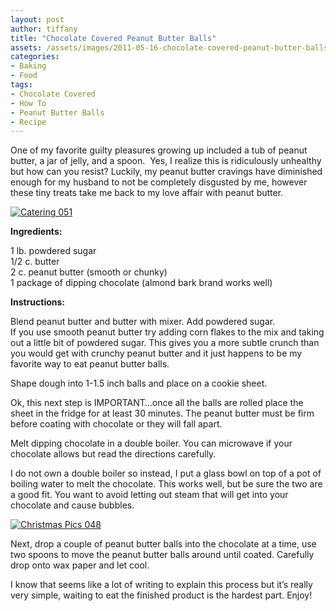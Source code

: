 ```yaml
---
layout: post
author: tiffany
title: "Chocolate Covered Peanut Butter Balls"
assets: /assets/images/2011-05-16-chocolate-covered-peanut-butter-balls/
categories: 
- Baking
- Food
tags: 
- Chocolate Covered
- How To
- Peanut Butter Balls
- Recipe
---
```


One of my favorite guilty pleasures growing up included a tub of peanut butter, a jar of jelly, and a spoon.  Yes, I realize this is ridiculously unhealthy but how can you resist? Luckily, my peanut butter cravings have diminished enough for my husband to not be completely disgusted by me, however these tiny treats take me back to my love affair with peanut butter.

[![](jekyll_uploads/2011/05/Catering-051-575x431.jpg "Catering 051")](http://www.sweetpeonies.com/2011/05/chocolate-covered-peanut-butter-balls/catering-051/)

**Ingredients:**

1 lb. powdered sugar  
1/2 c. butter  
2 c. peanut butter (smooth or chunky)  
1 package of dipping chocolate (almond bark brand works well)

**Instructions:**

Blend peanut butter and butter with mixer. Add powdered sugar.  
If you use smooth peanut butter try adding corn flakes to the mix and taking out a little bit of powdered sugar. This gives you a more subtle crunch than you would get with crunchy peanut butter and it just happens to be my favorite way to eat peanut butter balls.

Shape dough into 1-1.5 inch balls and place on a cookie sheet.

Ok, this next step is IMPORTANT…once all the balls are rolled place the sheet in the fridge for at least 30 minutes. The peanut butter must be firm before coating with chocolate or they will fall apart.

Melt dipping chocolate in a double boiler. You can microwave if your chocolate allows but read the directions carefully.

I do not own a double boiler so instead, I put a glass bowl on top of a pot of boiling water to melt the chocolate. This works well, but be sure the two are a good fit. You want to avoid letting out steam that will get into your chocolate and cause bubbles.

[![](jekyll_uploads/2011/05/Christmas-Pics-048-325x433.jpg "Christmas Pics 048")](http://www.sweetpeonies.com/2011/05/chocolate-covered-peanut-butter-balls/christmas-pics-048/)

Next, drop a couple of peanut butter balls into the chocolate at a time, use two spoons to move the peanut butter balls around until coated. Carefully drop onto wax paper and let cool.

I know that seems like a lot of writing to explain this process but it’s really very simple, waiting to eat the finished product is the hardest part. Enjoy!